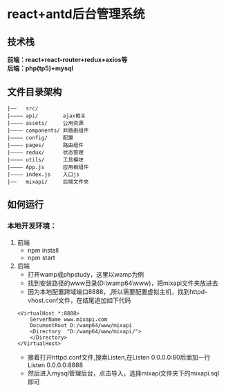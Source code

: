 # react+antd后台管理系统

## 技术栈
**前端：react+react-router+redux+axios等**
<br/>
**后端：php(tp5)+mysql**

## 文件目录架构
```
|——   src/
|———— api/        ajax相关
|———— assets/     公用资源
|———— components/ 非路由组件
|———— config/     配置
|———— pages/      路由组件
|———— redux/      状态管理
|———— utils/      工具模块
|———— App.js      应用根组件
|———— index.js    入口js
|——   mixapi/     后端文件夹
```

## 如何运行
### 本地开发环境：
1. 前端
    - npm install
    - npm start
2. 后端
    - 打开wamp或phpstudy，这里以wamp为例
    - 找到安装路径的www目录(D:\wamp64\www)，把mixapi文件夹放进去
    - 因为本地配置跨域端口8888，,所以需要配置虚拟主机，找到httpd-vhost.conf文件，在结尾追加如下代码
    ```
    <VirtualHost *:8888>
        ServerName www.mixapi.com
        DocumentRoot D:/wamp64/www/mixapi
        <Directory  "D:/wamp64/www/mixapi/">
        </Directory>
    </VirtualHost>
    ```
    - 接着打开httpd.conf文件,搜索Listen,在Listen 0.0.0.0:80后面加一行Listen 0.0.0.0:8888
    - 然后进入mysql管理后台，点击导入，选择mixapi文件夹下的mixapi.sql即可